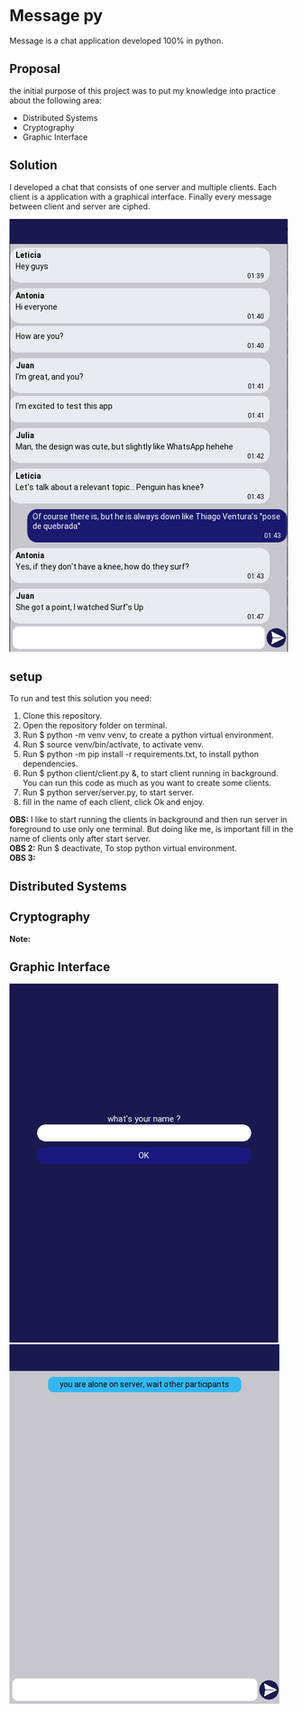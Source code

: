 # Message py
Message is a chat application developed 100% in python.
## Proposal
the initial purpose of this project was to put my knowledge into practice about the following area:
* Distributed Systems
* Cryptography
* Graphic Interface
## Solution
I developed a chat that consists of one server and multiple clients. Each client is a application with a graphical interface. Finally every message between client and server are ciphed.

![conversation image exemple](client/images/conversation.png)

## setup
To run and test this solution you need:
1. Clone this repository.
2. Open the repository folder on terminal.
3. Run
    $ python -m venv venv, 
to create a python virtual environment.
4. Run
    $ source venv/bin/activate,
to activate venv.
5. Run
    $ python -m pip install -r requirements.txt,
to install python dependencies.
6. Run
    $ python client/client.py &,
to start client running in background. You can run this code as much as you want to create some clients.
7. Run
    $ python server/server.py,
to start server.
8. fill in the name of each client, click Ok and enjoy.  

**OBS:** I like to start running the clients in background and then run server in foreground to use only one terminal. But doing like me, is important fill in the name of clients only after start server.  
**OBS 2:** Run
    $ deactivate,
To stop python virtual environment.  
**OBS 3:**

## Distributed Systems
## Cryptography
**Note:** 
## Graphic Interface
![landing page image exemple](client/images/landingpage.png) ![chat page image exemple](client/images/chatpage.png)

